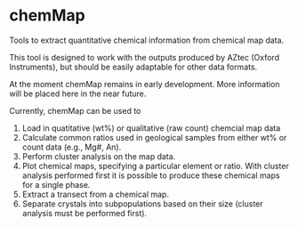 # chemMap
Tools to extract quantitative chemical information from chemical map data.

This tool is designed to work with the outputs produced by AZtec (Oxford Instruments), but should be easily adaptable for other data formats.

At the moment chemMap remains in early development. More information will be placed here in the near future.

Currently, chemMap can be used to 

1. Load in quatitative (wt%) or qualitative (raw count) chemcial map data
2. Calculate common ratios used in geological samples from either wt% or count data (e.g., Mg#, An).
3. Perform cluster analysis on the map data.
4. Plot chemical maps, specifying a particular element or ratio. With cluster analysis performed first it is possible to produce these chemical maps for a single phase.
5. Extract a transect from a chemical map.
6. Separate crystals into subpopulations based on their size (cluster analysis must be performed first).


